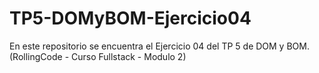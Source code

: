 # TP5-DOMyBOM-Ejercicio04
En este repositorio se encuentra el Ejercicio 04 del TP 5 de DOM y BOM. (RollingCode - Curso Fullstack - Modulo 2)
